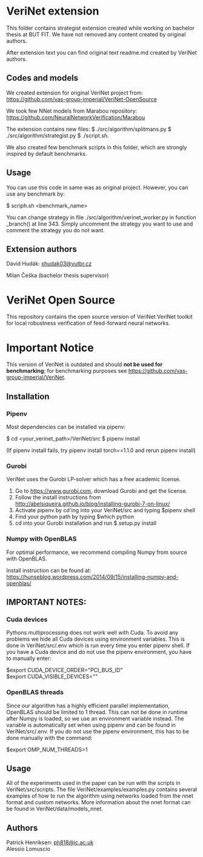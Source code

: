 # VeriNet extension

This folder contains strategist extension created while working on bachelor thesis at BUT FIT. We have not removed any content created by original authors. 

After extension text you can find original text readme.md created by VeriNet authors.


## Codes and models

We created extension for original VeriNet project from: https://github.com/vas-group-imperial/VeriNet-OpenSource

We took few NNet models from Marabou repository: https://github.com/NeuralNetworkVerification/Marabou

The extension contains new files: 
$ ./src/algorithm/splitmans.py 
$ ./src/algorithm/strategist.py 
$ ./script.sh.

We also created few benchmark scripts in this folder, which are strongly inspired by default benchmarks.

## Usage

You can use this code in same was as original project. However, you can use any benchmark by:

$ scriph.sh <benchmark_name>

You can change strategy in file ./src/algorithm/verinet_worker.py in function _branch() at line 343.
Simply uncomment the strategy you want to use and comment the strategy you do not want.

## Extension authors

David Hudák: xhudak03@vutbr.cz

Milan Češka (bachelor thesis supervisor)

# VeriNet Open Source

This repository contains the open source version of VeriNet VeriNet toolkit for local robustness verification of feed-forward neural networks.  

# Important Notice

This version of VeriNet is outdated and should **not be used for benchmarking**; 
for benchmarking purposes see https://github.com/vas-group-imperial/VeriNet. 

## Installation

### Pipenv

Most dependencies can be installed via pipenv:

$ cd <your_verinet_path>/VeriNet/src
$ pipenv install

(If pipenv install fails, try pipenv install torch==1.1.0 and rerun pipenv install)

### Gurobi

VeriNet uses the Gurobi LP-solver which has a free academic license.  

1) Go to https://www.gurobi.com, download Gurobi and get the license.  
2) Follow the install instructions from http://abelsiqueira.github.io/blog/installing-gurobi-7-on-linux/  
3) Activate pipenv by cd'ing into your VeriNet/src and typing $pipenv shell
4) Find your python path by typing $which python
5) cd into your Gurobi installation and run $<your python path> setup.py install

### Numpy with OpenBLAS

For optimal performance, we recommend compiling Numpy from source with OpenBLAS.

Install instruction can be found at: 
https://hunseblog.wordpress.com/2014/09/15/installing-numpy-and-openblas/  

## IMPORTANT NOTES:

### Cuda devices

Pythons multiprocessing does not work well with Cuda. To avoid any problems 
we hide all Cuda devices using environment variables. This is done in 
VeriNet/src/.env which is run every time you enter pipenv shell. 
If you have a Cuda device and do not use the pipenv environment, you have to 
manually enter:

$export CUDA_DEVICE_ORDER="PCI_BUS_ID"  
$export CUDA_VISIBLE_DEVICES=""

### OpenBLAS threads

Since our algorithm has a highly efficient parallel implementation, OpenBLAS 
should be limited to 1 thread. This can not be done in runtime after Numpy is 
loaded, so we use an environment variable instead. 
The variable is automatically set when using pipenv and can be found in 
VeriNet/src/.env. If you do not use the pipenv environment, this has to be done 
manually with the command:

$export OMP_NUM_THREADS=1

## Usage

All of the experiments used in the paper can be run with the scripts in
VeriNet/src/scripts. The file VeriNet/examples/examples.py contains several
examples of how to run the algorithm using networks loaded from the nnet
format and custom networks.  More information about the nnet format can be found
in VeriNet/data/models_nnet.

## Authors

Patrick Henriksen: ph818@ic.ac.uk  
Alessio Lomuscio


